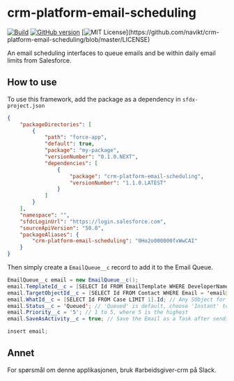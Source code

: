 # crm-platform-email-scheduling

[![Build](https://github.com/navikt/crm-platform-email-scheduling/workflows/master/badge.svg)](https://github.com/navikt/crm-platform-email-scheduling/actions?query=workflow%3A%22%5BPUSH%5D+Create+Package%22)
[![GitHub version](https://badgen.net/github/release/navikt/crm-platform-email-scheduling/stable)](https://github.com/navikt/crm-platform-email-scheduling)
[![MIT License](https://img.shields.io/apm/l/atomic-design-ui.svg?)](https://github.com/navikt/crm-platform-email-scheduling/blob/master/LICENSE)

An email scheduling interfaces to queue emails and be within daily email limits from Salesforce.

## How to use

To use this framework, add the package as a dependency in `sfdx-project.json`

```json
{
    "packageDirectories": [
        {
            "path": "force-app",
            "default": true,
            "package": "my-package",
            "versionNumber": "0.1.0.NEXT",
            "dependencies": [
                {
                    "package": "crm-platform-email-scheduling",
                    "versionNumber": "1.1.0.LATEST"
                }
            ]
        }
    ],
    "namespace": "",
    "sfdcLoginUrl": "https://login.salesforce.com",
    "sourceApiVersion": "50.0",
    "packageAliases": {
        "crm-platform-email-scheduling": "0Ho2o000000fxWwCAI"
    }
}
```

Then simply create a `EmailQueue__c` record to add it to the Email Queue.

```java
EmailQueue__c email = new EmailQueue__c();
email.TemplateId__c = [SELECT Id FROM EmailTemplate WHERE DeveloperName = 'your_template' LIMIT 1].Id;
email.TargetObjectId__c = [SELECT Id FROM Contact WHERE Email = 'email@nav.no' LIMIT 1].Id; // Any Contact, Lead or User
email.WhatId__c = [SELECT Id FROM Case LIMIT 1].Id; // Any SObject for merge fields in EmailTemplate
email.Status__c = 'Queued'; // 'Queued' is default, choose 'Instant' to skip the queue
email.Priority__c = '5'; // 1 to 5, where 5 is the highest
email.SaveAsActivity__c = true; // Save the Email as a Task after sending

insert email;
```


## Annet

For spørsmål om denne applikasjonen, bruk #arbeidsgiver-crm på Slack.
